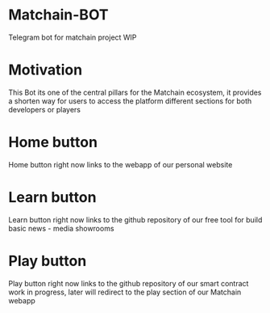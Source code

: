 # Matchain-BOT

Telegram bot for matchain project WIP

# Motivation

This Bot its one of the central pillars for the Matchain ecosystem, it provides a shorten way for users to access the platform different sections for both developers or players

# Home button

Home button right now links to the webapp of our personal website

# Learn button

Learn button right now links to the github repository of our free tool for build basic news - media showrooms

# Play button

Play button right now links to the github repository of our smart contract work in progress, later will redirect to the play section of our Matchain webapp
